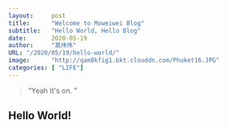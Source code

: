 ```yaml
---
layout:     post
title:      "Welcome to Moweiwei Blog"
subtitle:   "Hello World, Hello Blog"
date:       2020-05-19
author:     "莫伟伟"
URL: "/2020/05/19/hello-world/"
image:      "http://qam8kfig1.bkt.clouddn.com/Phuket16.JPG"
categories: [ "LIFE"]
---
```


> “Yeah It's on. ”


## Hello World!

